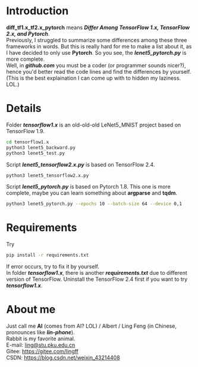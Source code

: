 # Introduction  
**diff_tf1.x_tf2.x_pytorch** means ***Differ Among TensorFlow 1.x, TensorFlow 2.x, and Pytorch***.  
Previously, I struggled to summarize some differences among these three frameworks in words. But this is really hard for me to make a list about it, as I have decided to only use **Pytorch**. So you see, the ***lenet5_pytorch.py*** is more complete.  
Well, in ***github.com*** you must be a coder (or programmer sounds nicer?), hence you'd better read the code lines and find the differences by yourself. (This is the best explaination I can come up with to hidden my laziness. LOL.)  
# Details  
Folder ***tensorflow1.x*** is an old-old-old LeNet5_MNIST project based on TensorFlow 1.9.  
````bash  
cd tensorflow1.x  
python3 lenet5_backward.py  
python3 lenet5_test.py  
````  
Script ***lenet5_tensorflow2.x.py*** is based on TensorFlow 2.4.  
````bash  
python3 lenet5_tensorflow2.x.py  
````  
Script ***lenet5_pytorch.py*** is based on Pytorch 1.8. This one is more complete, maybe you can learn something about **argparse** and **tqdm**.  
````bash  
python3 lenet5_pytorch.py --epochs 10 --batch-size 64 --device 0,1  
````  
# Requirements  
Try  
````bash  
pip install -r requirements.txt  
````  
If error occurs, try to fix it by yourself.  
In folder ***tensorflow1.x***, there is another ***requirements.txt*** due to different version of TensorFlow. Uninstall the TensorFlow 2.4 first if you want to try ***tensorflow1.x***.  
# About me  
Just call me **Al** (comes from AI? LOL) / Albert / Ling Feng (in Chinese, pronounces like ***lin-phone***).  
Rabbit is my favorite animal.  
E-mail: ling@stu.pku.edu.cn  
Gitee: https://gitee.com/lingff  
CSDN: https://blog.csdn.net/weixin_43214408  
